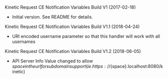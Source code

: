 Kinetic Request CE Notification Variables Build V1 (2017-02-18)
 * Initial version.  See README for details.

Kinetic Request CE Notification Variables Build V1.1 (2018-04-24)
* URI encoded username parameter so that this handler will work with all usernames

Kinetic Request CE Notification Variables Build V1.2 (2018-06-05)
* API Server Info Value changed to allow ${space} in the url for subdomain support
(ie. https://${space}.localhost:8080/kinetic)
